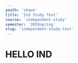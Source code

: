 ```yaml
---
youth: 'shawn'
title: 'Ind Study Test'
course: 'independent-study'
semester: '2019spring'
slug: 'independent-study-test'
---
```


# HELLO IND